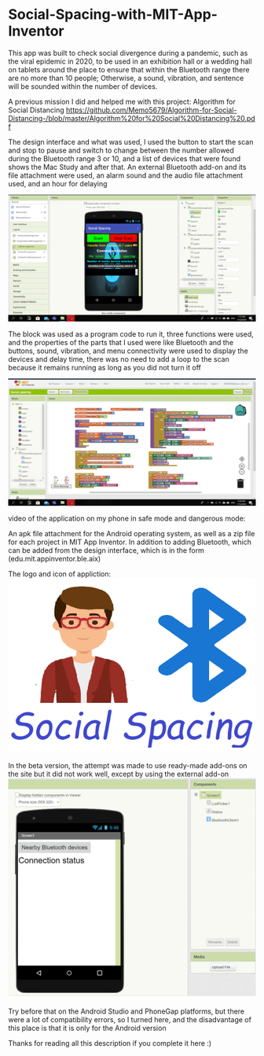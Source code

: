 # Social-Spacing-with-MIT-App-Inventor
This app was built to check social divergence during a pandemic, such as the viral epidemic in 2020, to be used in an exhibition hall or a wedding hall on tablets around the place to ensure that within the Bluetooth range there are no more than 10 people; Otherwise, a sound, vibration, and sentence will be sounded within the number of devices.


A previous mission I did and helped me with this project: Algorithm for Social Distancing
https://github.com/Memo5679/Algorithm-for-Social-Distancing-/blob/master/Algorithm%20for%20Social%20Distancing%20.pdf

The design interface and what was used, I used the button to start the scan and stop to pause and switch to change between the number allowed during the Bluetooth range 3 or 10, and a list of devices that were found shows the Mac Study and after that.
An external Bluetooth add-on and its file attachment were used, an alarm sound and the audio file attachment used, and an hour for delaying
  
![alt text](https://github.com/Memo5679/BluetoothCounter/blob/master/Bluetooth%20Counter%20by%20App%20inventor/Image%20of%20Designer%20section.png)


The block was used as a program code to run it, three functions were used, and the properties of the parts that I used were like Bluetooth and the buttons, sound, vibration, and menu connectivity were used to display the devices and delay time, there was no need to add a loop to the scan because it remains running as long as you did not turn it off

![alt text](https://github.com/Memo5679/BluetoothCounter/blob/master/Bluetooth%20Counter%20by%20App%20inventor/Image%20of%20Blocks%20section%20to%20code.png)

video of the application on my phone in safe mode and dangerous mode:


An apk file attachment for the Android operating system, as well as a zip file for each project in MIT App Inventor.
In addition to adding Bluetooth, which can be added from the design interface, which is in the form (edu.mit.appinventor.ble.aix)

The logo and icon of appliction:
![alt text](https://github.com/MohammadYAmmar/Social-Spacing-with-MIT-App-Inventor/blob/master/logo.png "icon")

In the beta version, the attempt was made to use ready-made add-ons on the site but it did not work well, except by using the external add-on
![alt text](https://github.com/MohammadYAmmar/Social-Spacing-with-MIT-App-Inventor/blob/master/Beta%20version%20of%20the%20application%20before%20using%20an%20external%20extension.png "beta")

Try before that on the Android Studio and PhoneGap platforms, but there were a lot of compatibility errors, so I turned here, and the disadvantage of this place is that it is only for the Android version

Thanks for reading all this description if you complete it here :)

